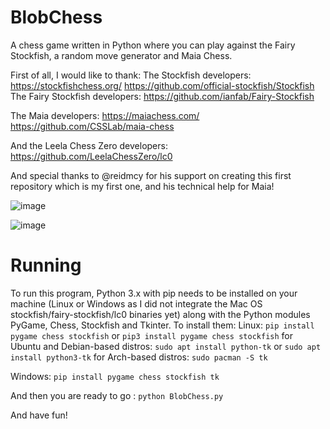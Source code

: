# BlobChess
A chess game written in Python where you can play against the Fairy Stockfish, a random move generator and Maia Chess.

First of all, I would like to thank:
  The Stockfish developers:
    https://stockfishchess.org/
    https://github.com/official-stockfish/Stockfish
  The Fairy Stockfish developers:
    https://github.com/ianfab/Fairy-Stockfish
    
  The Maia developers:
    https://maiachess.com/
    https://github.com/CSSLab/maia-chess
    
  And the Leela Chess Zero developers:
    https://github.com/LeelaChessZero/lc0
    
  And special thanks to @reidmcy for his support on creating this first repository which is my first one, and his technical help for Maia!
  
  
  
![image](https://user-images.githubusercontent.com/89562745/172290954-09011cd7-327b-453d-be29-8bc0292d7aa4.png)


![image](https://user-images.githubusercontent.com/89562745/172292165-68dec124-f086-4966-9fb8-b11091face45.png)

  
  
  
# Running
To run this program, Python 3.x with pip needs to be installed on your machine (Linux or Windows as I did not integrate the Mac OS stockfish/fairy-stockfish/lc0 binaries yet) along with the Python modules PyGame, Chess, Stockfish and Tkinter.
To install them:
Linux:
	```pip install pygame chess stockfish``` or ```pip3 install pygame chess stockfish```
	for Ubuntu and Debian-based distros: ```sudo apt install python-tk``` or ```sudo apt install python3-tk```
	for Arch-based distros: ```sudo pacman -S tk```
		
Windows:
		`pip install pygame chess stockfish tk`
		
		
And then you are ready to go :
`python BlobChess.py`

And have fun!
